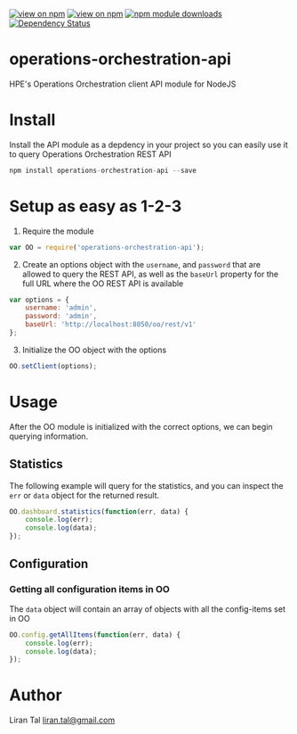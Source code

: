 [![view on npm](http://img.shields.io/npm/v/operations-orchestration-api.svg)](https://www.npmjs.org/package/operations-orchestration-api)
[![view on npm](http://img.shields.io/npm/l/operations-orchestration-api.svg)](https://www.npmjs.org/package/operations-orchestration-api)
[![npm module downloads](http://img.shields.io/npm/dt/operations-orchestration-api.svg)](https://www.npmjs.org/package/operations-orchestration-api)
[![Dependency Status](https://david-dm.org/lirantal/operations-orchestration-api.svg)](https://david-dm.org/lirantal/operations-orchestration-api)

# operations-orchestration-api
HPE's Operations Orchestration client API module for NodeJS 

# Install
Install the API module as a depdency in your project so you can easily use it to query Operations Orchestration REST API

```javascript
npm install operations-orchestration-api --save
```

# Setup as easy as 1-2-3
1. Require the module

```javascript
var OO = require('operations-orchestration-api');
```

2. Create an options object with the `username`, and `password` that are allowed to query the REST API, as well as the `baseUrl` property for the full URL where the OO REST API is available

```javascript
var options = {
	username: 'admin',
	password: 'admin',
	baseUrl: 'http://localhost:8050/oo/rest/v1'
};
```

3. Initialize the OO object with the options

```javascript
OO.setClient(options);
```

# Usage
After the OO module is initialized with the correct options, we can begin querying information.

## Statistics
The following example will query for the statistics, and you can inspect the `err` or `data` object for the returned result.
```javascript
OO.dashboard.statistics(function(err, data) {
	console.log(err);
	console.log(data);
});
```
## Configuration
### Getting all configuration items in OO
The `data` object will contain an array of objects with all the config-items set in OO

```javascript
OO.config.getAllItems(function(err, data) {
	console.log(err);
	console.log(data);
});
```



# Author
Liran Tal <liran.tal@gmail.com>

